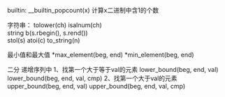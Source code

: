 builtin:
__builtin_popcount(x)  计算x二进制中含1的个数


字符串：
tolower(ch) 
isalnum(ch)        
string b(s.rbegin(), s.rend())  
stol(s)
atoi(c)
to_string(n)

最小值和最大值
*max_element(beg, end) *min_element(beg, end)


二分
递增序列中
1、找第一个大于等于val的元素  lower_bound(beg, end, val)  lower_bound(beg, end, val, cmp)
2、找第一个大于val的元素  upper_bound(beg, end, val) upper_bound(beg, end, val, cmp)